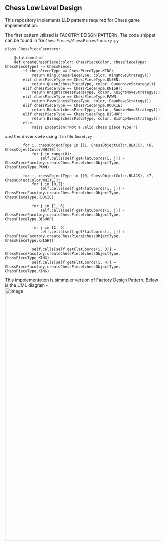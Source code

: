 ## Chess Low Level Design
This repository implements LLD patterns required for Chess game implementation.

The first pattern utilized is FACOTRY DEISGN PATTERN. The code snippet can be found in file `ChessPieces/ChessPiecesFactory.py`

```
class ChessPieceFacotory:
    
    @staticmethod
    def createChessPiece(color: ChessPieceColor, chessPieceType: ChessPieceType) -> ChessPiece:
        if chessPieceType == ChessPieceType.KING:
            return King(chessPieceType, color, KingMoveStrategy())
        elif chessPieceType == ChessPieceType.QUEEN:
            return Queen(chessPieceType, color, QueenMoveStrategy())
        elif chessPieceType == ChessPieceType.KNIGHT:
            return Knight(chessPieceType, color, KnightMoveStrategy())
        elif chessPieceType == ChessPieceType.PAWN:
            return Pawn(chessPieceType, color, PawnMoveStrategy())
        elif chessPieceType == ChessPieceType.ROOKIE:
            return Rookie(chessPieceType, color, RookieMoveStrategy())
        elif chessPieceType == ChessPieceType.BISHOP:
            return Bishop(chessPieceType, color, BishopMoveStrategy())
        else:
            raise Exception("Not a valid chess piece type!")
```

and the driver code using it in file `Board.py`

```
        for i, chessObjectType in [(1, ChessObjectColor.BLACK), (6, ChessObjectColor.WHITE)]:
            for j in range(8):
                self.cells[self.getFlatCoords(i, j)] = ChessPieceFacotory.createChessPiece(chessObjectType, ChessPieceType.PAWN)
        
        for i, chessObjectType in [(0, ChessObjectColor.BLACK), (7, ChessObjectColor.WHITE)]:
            for j in [0,7]:
                self.cells[self.getFlatCoords(i, j)] = ChessPieceFacotory.createChessPiece(chessObjectType, ChessPieceType.ROOKIE)
        
            for j in [1, 6]:
                self.cells[self.getFlatCoords(i, j)] = ChessPieceFacotory.createChessPiece(chessObjectType, ChessPieceType.BISHOP)

            for j in [2, 5]:
                self.cells[self.getFlatCoords(i, j)] = ChessPieceFacotory.createChessPiece(chessObjectType, ChessPieceType.KNIGHT)
                
            self.cells[self.getFlatCoords(i, 3)] = ChessPieceFacotory.createChessPiece(chessObjectType, ChessPieceType.KING)
            self.cells[self.getFlatCoords(i, 4)] = ChessPieceFacotory.createChessPiece(chessObjectType, ChessPieceType.KING)
```

This impolementation is simmpler version of Factory Design Pattern. Below is the UML diagram - 
<img width="818" alt="image" src="https://github.com/user-attachments/assets/85d78e2f-09bc-401c-a604-d0e427d7f6ba" />


